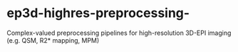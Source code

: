 # ep3d-highres-preprocessing-
Complex-valued preprocessing pipelines for high-resolution 3D-EPI imaging (e.g. QSM, R2* mapping, MPM)
